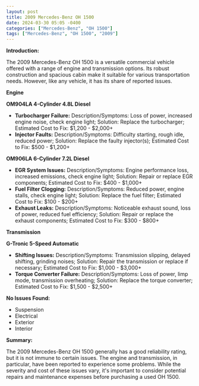```yaml
---
layout: post
title: 2009 Mercedes-Benz OH 1500
date: 2024-03-30 05:05 -0400
categories: ["Mercedes-Benz", "OH 1500"]
tags: ["Mercedes-Benz", "OH 1500", "2009"]
---
```

**Introduction:**

The 2009 Mercedes-Benz OH 1500 is a versatile commercial vehicle offered with a range of engine and transmission options. Its robust construction and spacious cabin make it suitable for various transportation needs. However, like any vehicle, it has its share of reported issues.

**Engine**

**OM904LA 4-Cylinder 4.8L Diesel**
- **Turbocharger Failure:** Description/Symptoms: Loss of power, increased engine noise, check engine light; Solution: Replace the turbocharger; Estimated Cost to Fix: $1,200 - $2,000+
- **Injector Faults:** Description/Symptoms: Difficulty starting, rough idle, reduced power; Solution: Replace the faulty injector(s); Estimated Cost to Fix: $500 - $1,200+

**OM906LA 6-Cylinder 7.2L Diesel**
- **EGR System Issues:** Description/Symptoms: Engine performance loss, increased emissions, check engine light; Solution: Repair or replace EGR components; Estimated Cost to Fix: $400 - $1,000+
- **Fuel Filter Clogging:** Description/Symptoms: Reduced power, engine stalls, check engine light; Solution: Replace the fuel filter; Estimated Cost to Fix: $100 - $200+
- **Exhaust Leaks:** Description/Symptoms: Noticeable exhaust sound, loss of power, reduced fuel efficiency; Solution: Repair or replace the exhaust components; Estimated Cost to Fix: $300 - $800+

**Transmission**

**G-Tronic 5-Speed Automatic**
- **Shifting Issues:** Description/Symptoms: Transmission slipping, delayed shifting, grinding noises; Solution: Repair the transmission or replace if necessary; Estimated Cost to Fix: $1,000 - $3,000+
- **Torque Converter Failure:** Description/Symptoms: Loss of power, limp mode, transmission overheating; Solution: Replace the torque converter; Estimated Cost to Fix: $1,500 - $2,500+

**No Issues Found:**

- Suspension
- Electrical
- Exterior
- Interior

**Summary:**

The 2009 Mercedes-Benz OH 1500 generally has a good reliability rating, but it is not immune to certain issues. The engine and transmission, in particular, have been reported to experience some problems. While the severity and cost of these issues vary, it's important to consider potential repairs and maintenance expenses before purchasing a used OH 1500.

